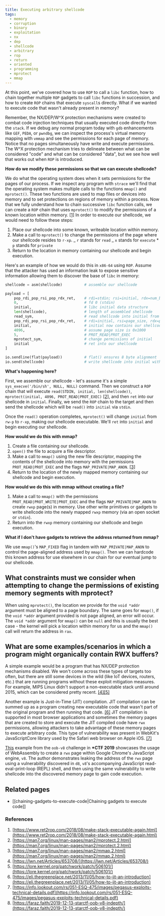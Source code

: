 ```yaml
---
title: Executing arbitrary shellcode
tags:
  - memory
  - corruption
  - binary
  - exploitation
  - nx
  - dep
  - shellcode
  - arbitrary
  - rop
  - return
  - oriented
  - programming
  - mprotect
  - mmap
---
```


At this point, we've covered how to use `ROP` to call a `libc` function, how to
chain together multiple `ROP` gadgets to call `libc` functions in succession,
and how to create `ROP` chains that execute `syscall`s directly. What if we
wanted to execute code that wasn't already present in memory?

Remember, the NX/DEP/W^X protection mechanisms were created to combat code
injection techniques that usually executed code directly from the `stack`. If we
debug any normal program today with `gdb` enhancements like `GEF`, `PEDA`, or
`pwndbg`, we can inspect the process's virtual memory mapping with `vmmap` and
see the permissions for each page of memory. Notice that no pages simultaneously
have write and execute permissions. The W^X protection mechanism tries to
delineate between what can be considered "code" and what can be considered
"data", but we see how well that works out when `ROP` is introduced.

**How do we modify these permissions so that we can execute shellcode?**

We do what the operating system does when it sets permissions for the pages of
our process. If we inspect any program with `strace` we'll find that the
operating system makes multiple calls to the functions `mmap()` and
`mprotect()`. These two functions are used to map files or devices into memory
and to set protections on regions of memory within a process. Now that we fully
understand how to chain successive `libc` function calls, we can create a `ROP`
chain that uses `mprotect()` to modify the permissions of a known location
within memory. [[1]](#references) In order to execute our shellcode, we would
need to follow these steps:

1. Place our shellcode into some known, writeable location within memory.
2. Make a call to `mprotect()` to change the permissions of the page where our
   shellcode resides to `r-xp`. _ `r` stands for `read` _ `x` stands for
   `execute` \* `p` stands for `private`
3. Return to the location in memory containing our shellcode and begin
   execution.

Here's an example of how we would do this in `x86-64` using `ROP`. Assume that
the attacker has used an information leak to expose sensitive information
allowing them to discover the base of `libc` in memory:

```python
shellcode = asm(shellcode)          # assemble our shellcode

payload = [
    pop_rdi_pop_rsi_pop_rdx_ret,    # rdi=stdin; rsi=initial, rdx=num_bytes
    0,                              # fd 0 (stdin)
    initial,                        # libc initial data structure
    len(shellcode),                 # length of assembled shellcode
    read_sym,                       # read shellcode into initial from stdin
    pop_rdi_pop_rsi_pop_rdx_ret,    # rdi=initial, rsi=page_size, rdx=perms
    initial,                        # initial now contains our shellcode
    4096,                           # assume page size is 0x1000
    5,                              # PROT_READ|PROT_EXEC
    mprotect_sym,                   # change permissions of initial
    initial                         # ret into our shellcode
]

io.sendline(flat(payload))          # flat() ensures 8 byte alignment
io.send(shellcode)                  # write shellcode into initial with stdin
```

**What's happening here?**

First, we assemble our shellcode - let's assume it's a simple
`sys_execve('/bin/sh', NULL, NULL)` command. Then we construct a `ROP` chain
that will execute `read(STDIN, initial, len(shellcode))`,
`mprotect(initial, 4096, PROT_READ|PROT_EXEC)` [[2]](#references), and then
`ret` into our shellcode in `initial`. Finally, we send the `ROP` chain to the
target and then send the shellcode which will be `read()` into `initial` via
`stdin`.

Once the `read()` operation completes, `mprotect()` will change `initial` from
`rw-p` to `r-xp`, making our shellcode executable. We'll `ret` into `initial`
and begin executing our shellcode.

**How would we do this with mmap?**

1. Create a file containing our shellcode.
2. `open()` the file to acquire a file descriptor.
3. Make a call to `mmap()` using the new file descriptor, mapping the contents
   of the shellcode into memory with the permissions `PROT_READ|PROT_EXEC` and
   the flags `MAP_PRIVATE|MAP_ANON`. [[3]](#references)
4. Return to the location of the newly mapped memory containing our shellcode
   and begin execution.

**How would we do this with mmap without creating a file?**

1. Make a call to `mmap()` with the permissions `PROT_READ|PROT_WRITE|PROT_EXEC`
   and the flags `MAP_PRIVATE|MAP_ANON` to create `rwxp` page(s) in memory. Use
   other write primitives or gadgets to write shellcode into the newly mapped
   `rwxp` memory (via an open socket or `stdin`).
2. Return into the `rwxp` memory containing our shellcode and begin execution.

**What if I don't have gadgets to retrieve the address returned from mmap?**

We use `mmap()`'s `MAP_FIXED` flag in tandem with `MAP_PRIVATE|MAP_ANON` to
control the page-aligned address used by `mmap()`. Then we can hardcode this
known address for use elsewhere in our chain for our eventual jump to our
shellcode.

## What constraints must we consider when attempting to change the permissions of existing memory segments with mprotect?

When using `mprotect()`, the location we provide for the `void *addr` argument
must be aligned to a page boundary. The same goes for `mmap()`, if the
`void *addr` argument provided is not page aligned, an error will occur. The
`void *addr` argument for `mmap()` can be `null` and this is usually the best
case - the kernel will pick a location within memory for us and the `mmap()`
call will return the address in `rax`.

## What are some examples/scenarios in which a program might organically contain RWX buffers?

A simple example would be a program that has NX/DEP protection mechanisms
disabled. We won't come across these types of targets too often, but there are
still some devices in the wild (like IoT devices, routers, etc.) that are
running programs without these exploit mitigation measures. For example, MIPS
Linux didn't support a non-executable stack until around 2015, which can be
considered pretty recent. [[4]](#references)[[5]](#references)

Another example is Just-in-Time (JIT) compilation. JIT compilation can be summed
up as a program creating new executable code that wasn't part of the original
program and then running that code. [[6]](#references) JIT compilation is
supported in most browser applications and sometimes the memory pages that are
created to store and execute the JIT compiled code have `rwx` permissions,
allowing attackers to take advantage of these memory pages to execute arbitrary
code. This type of vulnerability was present in WebKit's JavaScriptCore library
used by the Safari web browser on Apple iOS. [[7]](#references)

[This](https://faraz.faith/2019-12-13-starctf-oob-v8-indepth/) example from the
`oob-v8` challenge in **\*CTF 2019** showcases the usage of WebAssembly to
create a `rwx` page within Google Chrome's JavaScript engine, `v8`. The author
demonstrates leaking the address of the `rwx` page using a vulnerability
discovered in `d8`, `v8`'s accompanying JavaScript read-eval-print-loop (REPL)
shell, and then using the same vulnerability to write shellcode into the
discovered memory page to gain code execution.

## Related pages

- [[chaining-gadgets-to-execute-code|Chaining gadgets to execute code]]

### References

1. [https://www.ret2rop.com/2018/08/make-stack-executable-again.html](https://www.ret2rop.com/2018/08/make-stack-executable-again.html)
2. [https://man7.org/linux/man-pages/man2/mprotect.2.html](https://man7.org/linux/man-pages/man2/mprotect.2.html)
3. [https://man7.org/linux/man-pages/man2/mmap.2.html](https://man7.org/linux/man-pages/man2/mmap.2.html)
4. [https://lwn.net/Articles/653708/](https://lwn.net/Articles/653708/)
5. [https://lore.kernel.org/patchwork/patch/506101/](https://lore.kernel.org/patchwork/patch/506101/)
6. [https://eli.thegreenplace.net/2013/11/05/how-to-jit-an-introduction](https://eli.thegreenplace.net/2013/11/05/how-to-jit-an-introduction)
7. [https://info.lookout.com/rs/051-ESQ-475/images/pegasus-exploits-technical-details.pdf](https://info.lookout.com/rs/051-ESQ-475/images/pegasus-exploits-technical-details.pdf)
8. [https://faraz.faith/2019-12-13-starctf-oob-v8-indepth/](https://faraz.faith/2019-12-13-starctf-oob-v8-indepth/)
